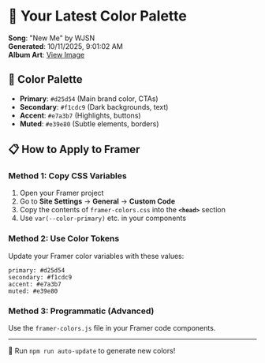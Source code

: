 # 🎨 Your Latest Color Palette

**Song**: "New Me" by WJSN  
**Generated**: 10/11/2025, 9:01:02 AM  
**Album Art**: [View Image](https://lastfm.freetls.fastly.net/i/u/300x300/1f1f4de4eb85fd65f216b7aef922db99.jpg)

## 🎨 Color Palette
- **Primary**: `#d25d54` (Main brand color, CTAs)
- **Secondary**: `#f1cdc9` (Dark backgrounds, text)  
- **Accent**: `#e7a3b7` (Highlights, buttons)
- **Muted**: `#e39e80` (Subtle elements, borders)

## 📋 How to Apply to Framer

### Method 1: Copy CSS Variables
1. Open your Framer project
2. Go to **Site Settings** → **General** → **Custom Code**
3. Copy the contents of `framer-colors.css` into the **`<head>`** section
4. Use `var(--color-primary)` etc. in your components

### Method 2: Use Color Tokens
Update your Framer color variables with these values:
```
primary: #d25d54
secondary: #f1cdc9
accent: #e7a3b7
muted: #e39e80
```

### Method 3: Programmatic (Advanced)
Use the `framer-colors.js` file in your Framer code components.

---
🔄 Run `npm run auto-update` to generate new colors!
